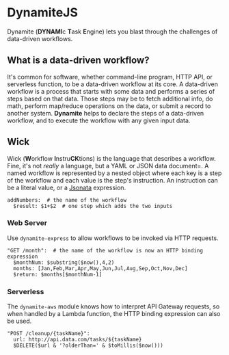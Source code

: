 # DynamiteJS

Dynamite (**DYNAMI**c **T**ask **E**ngine) lets you blast through the challenges of data-driven workflows.

## What is a data-driven workflow?

It's common for software, whether command-line program, HTTP API, or serverless function, to be a data-driven workflow at its core.
A data-driven workflow is a process that starts with some data and performs a series of steps based on that data.
Those steps may be to fetch additional info, do math, perform map/reduce operations on the data, or submit a record to another system.
**Dynamite** helps to declare the steps of a data-driven workflow, and to execute the workflow with any given input data.

## Wick

Wick (**W**orkflow **I**nstru**CK**tions) is the language that describes a workflow. Fine, it's not *really* a language, but a YAML or JSON data document=.
A named workflow is represented by a nested object where each key is a step of the workflow and each value is the step's instruction.
An instruction can be a literal value, or a [Jsonata](https://docs.jsonata.org/overview.html) expression.

    addNumbers:  # the name of the workflow
      $result: $1+$2  # one step which adds the two inputs

### Web Server

Use `dynamite-express` to allow workflows to be invoked via HTTP requests.

    "GET /month":  # the name of the workflow is now an HTTP binding expression
      $monthNum: $substring($now(),4,2)
      months: [Jan,Feb,Mar,Apr,May,Jun,Jul,Aug,Sep,Oct,Nov,Dec]
      $return: $months[$monthNum-1]

### Serverless

The `dynamite-aws` module knows how to interpret API Gateway requests,
so when handled by a Lambda function, the HTTP binding expression can also be used.

    "POST /cleanup/{taskName}":
      url: http://api.data.com/tasks/${taskName}
      $DELETE($url & '?olderThan=' & $toMillis($now()))

